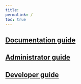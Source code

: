 ```yaml
---
title:
permalink: /
toc: true
---
```


[ref:admin-guide]: admin-guide
[ref:dev-guide]: dev-guide
[ref:doc-guide]: doc-guide

## [Documentation guide][ref:doc-guide]

## [Administrator guide][ref:admin-guide]

## [Developer guide][ref:dev-guide]
